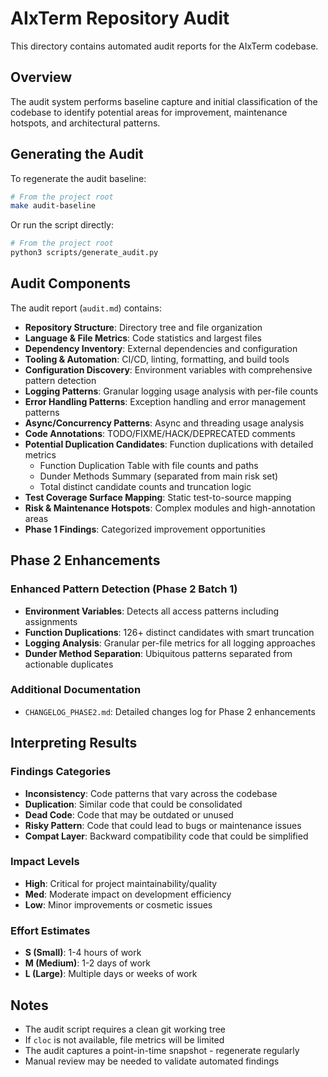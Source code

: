# AIxTerm Repository Audit

This directory contains automated audit reports for the AIxTerm codebase.

## Overview

The audit system performs baseline capture and initial classification of the codebase to identify potential areas for improvement, maintenance hotspots, and architectural patterns.

## Generating the Audit

To regenerate the audit baseline:

```bash
# From the project root
make audit-baseline
```

Or run the script directly:

```bash
# From the project root  
python3 scripts/generate_audit.py
```

## Audit Components

The audit report (`audit.md`) contains:

- **Repository Structure**: Directory tree and file organization
- **Language & File Metrics**: Code statistics and largest files
- **Dependency Inventory**: External dependencies and configuration
- **Tooling & Automation**: CI/CD, linting, formatting, and build tools
- **Configuration Discovery**: Environment variables with comprehensive pattern detection
- **Logging Patterns**: Granular logging usage analysis with per-file counts
- **Error Handling Patterns**: Exception handling and error management patterns
- **Async/Concurrency Patterns**: Async and threading usage analysis
- **Code Annotations**: TODO/FIXME/HACK/DEPRECATED comments
- **Potential Duplication Candidates**: Function duplications with detailed metrics
  - Function Duplication Table with file counts and paths
  - Dunder Methods Summary (separated from main risk set)
  - Total distinct candidate counts and truncation logic
- **Test Coverage Surface Mapping**: Static test-to-source mapping
- **Risk & Maintenance Hotspots**: Complex modules and high-annotation areas
- **Phase 1 Findings**: Categorized improvement opportunities

## Phase 2 Enhancements

### Enhanced Pattern Detection (Phase 2 Batch 1)

- **Environment Variables**: Detects all access patterns including assignments
- **Function Duplications**: 126+ distinct candidates with smart truncation
- **Logging Analysis**: Granular per-file metrics for all logging approaches
- **Dunder Method Separation**: Ubiquitous patterns separated from actionable duplicates

### Additional Documentation

- `CHANGELOG_PHASE2.md`: Detailed changes log for Phase 2 enhancements

## Interpreting Results

### Findings Categories

- **Inconsistency**: Code patterns that vary across the codebase
- **Duplication**: Similar code that could be consolidated
- **Dead Code**: Code that may be outdated or unused
- **Risky Pattern**: Code that could lead to bugs or maintenance issues
- **Compat Layer**: Backward compatibility code that could be simplified

### Impact Levels

- **High**: Critical for project maintainability/quality
- **Med**: Moderate impact on development efficiency
- **Low**: Minor improvements or cosmetic issues

### Effort Estimates

- **S (Small)**: 1-4 hours of work
- **M (Medium)**: 1-2 days of work  
- **L (Large)**: Multiple days or weeks of work

## Notes

- The audit script requires a clean git working tree
- If `cloc` is not available, file metrics will be limited
- The audit captures a point-in-time snapshot - regenerate regularly
- Manual review may be needed to validate automated findings